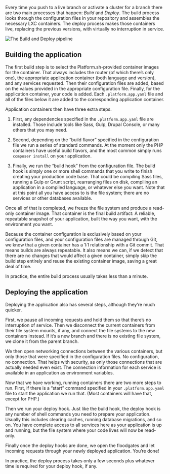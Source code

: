 Every time you push to a live branch or activate a cluster for a branch there are two main processes that happen: *Build* and *Deploy*.  The build process looks through the configuration files in your repository and assembles the necessary LXC containers.  The deploy process makes those containers live, replacing the previous versions, with virtually no interruption in service.

![The Build and Deploy pipeline](/images/build-pipeline.svg)

## Building the application

The first build step is to select the Platform.sh-provided container images for the container. That always includes the router (of which there’s only one), the appropriate application container (both language and version), and any services requested.  Then their configuration files are added, based on the values provided in the appropriate configuration file.  Finally, for the application container, your code is added.  Each `.platform.app.yaml` file and all of the files below it are added to the corresponding application container.

Application containers then have three extra steps.  

1. First, any dependencies specified in the `.platform.app.yaml` file are installed.  Those include tools like Sass, Gulp, Drupal Console, or many others that you may need.  

2. Second, depending on the “build flavor” specified in the configuration file we run a series of standard commands.  At the moment only the PHP containers have useful build flavors, and the most common simply runs `composer install` on your application.

3. Finally, we run the “build hook” from the configuration file.  The build hook is simply one or more shell commands that you write to finish creating your production code base.  That could be compiling Sass files, running a Gulp or Grunt script, rearranging files on disk, compiling an application in a compiled language, or whatever else you want.  Note that at this point all you have access to is the file system; there are no services or other databases available.

Once all of that is completed, we freeze the file system and produce a read-only container image.  That container is the final build artifact: A reliable, repeatable snapshot of your application, built the way you want, with the environment you want.

Because the container configuration is exclusively based on your configuration files, and your configuration files are managed through Git, we know that a given container has a 1:1 relationship with a Git commit.  That means builds are always repeatable.  It also means we can, if we detect that there are no changes that would affect a given container, simply skip the build step entirely and reuse the existing container image, saving a great deal of time.

In practice, the entire build process usually takes less than a minute.

## Deploying the application

Deploying the application also has several steps, although they’re much quicker.

First, we pause all incoming requests and hold them so that there’s no interruption of service.  Then we disconnect the current containers from their file system mounts, if any, and connect the file systems to the new containers instead.  If it’s a new branch and there is no existing file system, we clone it from the parent branch.

We then open networking connections between the various containers, but only those that were specified in the configuration files.  No configuration, no connection. That helps with security, as only those connections that are actually needed even exist.  The connection information for each service is available in an application as environment variables.

Now that we have working, running containers there are two more steps to run.  First, if there is a “start” command specified in your `.platform.app.yaml` file to start the application we run that.  (Most containers will have that, except for PHP.)

Then we run your deploy hook.  Just like the build hook, the deploy hook is any number of shell commands you need to prepare your application.  Usually this includes clearing caches, running database migrations, and so on.  You have complete access to all services here as your application is up and running, but the file system where your code lives will now be read-only.

Finally once the deploy hooks are done, we open the floodgates and let incoming requests through your newly deployed application.  You’re done!

In practice, the deploy process takes only a few seconds plus whatever time is required for your deploy hook, if any.
